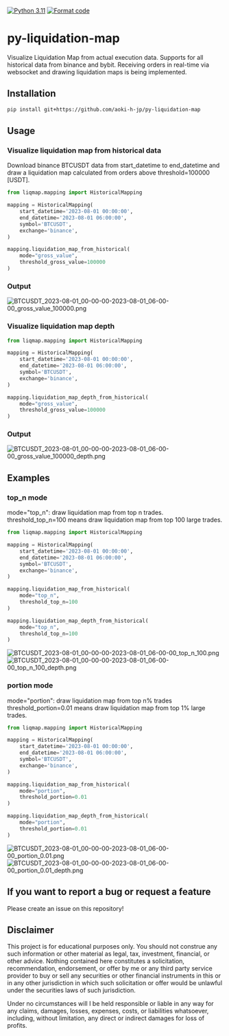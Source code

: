 [![Python 3.11](https://img.shields.io/badge/python-3.11-blue.svg)](https://www.python.org/downloads/release/python-3110//)
[![Format code](https://github.com/aoki-h-jp/py-liquidation-map/actions/workflows/Formatter.yml/badge.svg)](https://github.com/aoki-h-jp/py-liquidation-map/actions/workflows/Formatter.yml)

# py-liquidation-map
Visualize Liquidation Map from actual execution data. Supports for all historical data from binance and bybit. Receiving orders in real-time via websocket and drawing liquidation maps is being implemented.

## Installation

```bash
pip install git+https://github.com/aoki-h-jp/py-liquidation-map
```

## Usage
### Visualize liquidation map from historical data
Download binance BTCUSDT data from start_datetime to end_datetime and draw a liquidation map calculated from orders above threshold=100000 [USDT].
```python
from liqmap.mapping import HistoricalMapping

mapping = HistoricalMapping(
    start_datetime='2023-08-01 00:00:00',
    end_datetime='2023-08-01 06:00:00',
    symbol='BTCUSDT',
    exchange='binance',
)

mapping.liquidation_map_from_historical(
    mode="gross_value",
    threshold_gross_value=100000
)
```
### Output
![BTCUSDT_2023-08-01_00-00-00-2023-08-01_06-00-00_gross_value_100000.png](img%2FBTCUSDT_2023-08-01_00-00-00-2023-08-01_06-00-00_gross_value_100000.png)

### Visualize liquidation map depth
```python
from liqmap.mapping import HistoricalMapping

mapping = HistoricalMapping(
    start_datetime='2023-08-01 00:00:00',
    end_datetime='2023-08-01 06:00:00',
    symbol='BTCUSDT',
    exchange='binance',
)

mapping.liquidation_map_depth_from_historical(
    mode="gross_value",
    threshold_gross_value=100000
)
```

### Output
![BTCUSDT_2023-08-01_00-00-00-2023-08-01_06-00-00_gross_value_100000_depth.png](img%2FBTCUSDT_2023-08-01_00-00-00-2023-08-01_06-00-00_gross_value_100000_depth.png)

## Examples
### top_n mode
mode="top_n": draw liquidation map from top n trades.
threshold_top_n=100 means draw liquidation map from top 100 large trades.

```python
from liqmap.mapping import HistoricalMapping

mapping = HistoricalMapping(
    start_datetime='2023-08-01 00:00:00',
    end_datetime='2023-08-01 06:00:00',
    symbol='BTCUSDT',
    exchange='binance',
)

mapping.liquidation_map_from_historical(
    mode="top_n",
    threshold_top_n=100
)

mapping.liquidation_map_depth_from_historical(
    mode="top_n",
    threshold_top_n=100
)
```
![BTCUSDT_2023-08-01_00-00-00-2023-08-01_06-00-00_top_n_100.png](img%2FBTCUSDT_2023-08-01_00-00-00-2023-08-01_06-00-00_top_n_100.png)
![BTCUSDT_2023-08-01_00-00-00-2023-08-01_06-00-00_top_n_100_depth.png](img%2FBTCUSDT_2023-08-01_00-00-00-2023-08-01_06-00-00_top_n_100_depth.png)

### portion mode
mode="portion": draw liquidation map from top n% trades
threshold_portion=0.01 means draw liquidation map from top 1% large trades.

```python
from liqmap.mapping import HistoricalMapping

mapping = HistoricalMapping(
    start_datetime='2023-08-01 00:00:00',
    end_datetime='2023-08-01 06:00:00',
    symbol='BTCUSDT',
    exchange='binance',
)

mapping.liquidation_map_from_historical(
    mode="portion",
    threshold_portion=0.01
)

mapping.liquidation_map_depth_from_historical(
    mode="portion",
    threshold_portion=0.01
)
```
![BTCUSDT_2023-08-01_00-00-00-2023-08-01_06-00-00_portion_0.01.png](img%2FBTCUSDT_2023-08-01_00-00-00-2023-08-01_06-00-00_portion_0.01.png)
![BTCUSDT_2023-08-01_00-00-00-2023-08-01_06-00-00_portion_0.01_depth.png](img%2FBTCUSDT_2023-08-01_00-00-00-2023-08-01_06-00-00_portion_0.01_depth.png)

## If you want to report a bug or request a feature
Please create an issue on this repository!

## Disclaimer
This project is for educational purposes only. You should not construe any such information or other material as legal, tax, investment, financial, or other advice. Nothing contained here constitutes a solicitation, recommendation, endorsement, or offer by me or any third party service provider to buy or sell any securities or other financial instruments in this or in any other jurisdiction in which such solicitation or offer would be unlawful under the securities laws of such jurisdiction.

Under no circumstances will I be held responsible or liable in any way for any claims, damages, losses, expenses, costs, or liabilities whatsoever, including, without limitation, any direct or indirect damages for loss of profits.
